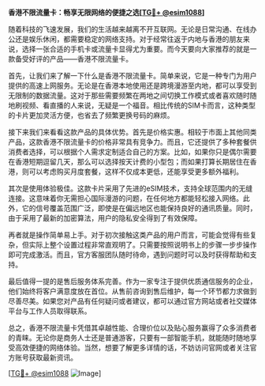 **香港不限流量卡：畅享无限网络的便捷之选[[TG💪+ @esim1088](https://t.me/s/esim1088)]**

随着科技的飞速发展，我们的生活越来越离不开互联网。无论是日常沟通、在线办公还是娱乐休闲，都需要稳定的网络支持。对于经常往返于内地与香港的朋友来说，选择一张合适的手机卡或流量卡显得尤为重要。而今天要向大家推荐的就是一款备受好评的产品——香港不限流量卡。

首先，让我们来了解一下什么是香港不限流量卡。简单来说，它是一种专门为用户提供的高速上网服务。无论是在香港本地使用还是跨境漫游至内地，都可以享受到无限制的数据流量。这对于那些需要频繁在两地之间切换工作模式或者喜欢随时随地刷视频、看直播的人来说，无疑是一个福音。相比传统的SIM卡而言，这种类型的卡片更加灵活方便，也省去了频繁更换号码的麻烦。

接下来我们来看看这款产品的具体优势。首先是价格实惠。相较于市面上其他同类产品，这款香港不限流量卡的价格非常具有竞争力。而且，它还提供了多种套餐供消费者选择，可以根据个人需求定制适合自己的方案。比如，如果你只是偶尔需要在香港短期逗留几天，那么可以选择按天计费的小型包；而如果打算长期居住在香港，则可以考虑购买月度套餐，这样不仅成本更低，还能享受更多额外福利。

其次是使用体验极佳。这款卡片采用了先进的eSIM技术，支持全球范围内的无缝连接。这意味着你无需担心国际漫游的问题，在任何地方都能轻松接入网络。此外，它的信号覆盖范围广泛，即使是在偏远地区也能保持良好的通讯质量。同时，由于采用了最新的加密算法，用户的隐私安全得到了有效保障。

再者就是操作简单易上手。对于初次接触这类产品的用户而言，可能会觉得有些复杂，但实际上整个设置过程非常直观明了。只需要按照说明书上的步骤一步步操作即可完成激活。而且，官方客服团队随时待命，遇到问题时可以及时获得帮助和支持。

最后值得一提的是售后服务体系完善。作为一家专注于提供优质通信服务的企业，他们始终将客户满意度放在首位。从售前咨询到售后维护，每一个环节都力求做到尽善尽美。如果您对产品有任何疑问或者建议，都可以通过官方网站或者社交媒体平台与工作人员取得联系。

总之，香港不限流量卡凭借其卓越性能、合理价位以及贴心服务赢得了众多消费者的青睐。无论你是商务人士还是普通游客，只要有一部智能手机，就能随时随地享受高效便捷的网络体验。当然，想要了解更多详情的话，不妨访问官网或者关注官方账号获取最新资讯。

[[TG💪+ @esim1088](https://t.me/s/esim1088) ![Image](https://i.postimg.cc/4NQfJmqS/Snipaste-2025-05-13-00-14-12.png)]